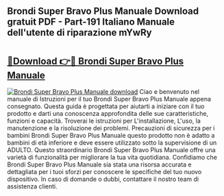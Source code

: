 ## Brondi Super Bravo Plus Manuale Download gratuit PDF - Part-191 Italiano Manuale dell'utente di riparazione mYwRy

# <h2><a href="http://dfe83xs.blite.top/?on=Brondi+Super+Bravo+Plus+Manuale">🔗Download 👉🔴 Brondi Super Bravo Plus Manuale</a></h2>

[![Brondi Super Bravo Plus Manuale download](https://i.imgur.com/lujVjoI.png)](http://dfe83xs.blite.top/?on=Brondi+Super+Bravo+Plus+Manuale)
Ciao e benvenuto nel manuale di Istruzioni per il tuo Brondi Super Bravo Plus Manuale appena consegnato. Questa guida è progettata per aiutarti a iniziare con il tuo prodotto e darti una conoscenza approfondita delle sue caratteristiche, funzioni e capacità. Troverai le istruzioni per L'installazione, L'uso, la manutenzione e la risoluzione dei problemi. Precauzioni di sicurezza per i bambini Brondi Super Bravo Plus Manuale questo prodotto non è adatto a bambini di età inferiore e deve essere utilizzato sotto la supervisione di un ADULTO. Questo straordinario Brondi Super Bravo Plus Manuale offre una varietà di funzionalità per migliorare la tua vita quotidiana. Confidiamo che Brondi Super Bravo Plus Manuale sia stata una risorsa accurata e dettagliata per i tuoi sforzi per conoscere le specifiche del tuo nuovo dispositivo. In caso di domande o dubbi, contattare il nostro team di assistenza clienti.
